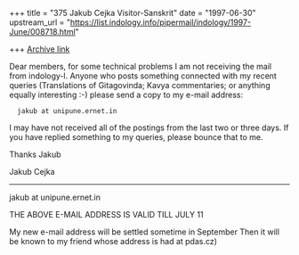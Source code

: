 +++
title = "375 Jakub Cejka Visitor-Sanskrit"
date = "1997-06-30"
upstream_url = "https://list.indology.info/pipermail/indology/1997-June/008718.html"

+++
[Archive link](https://list.indology.info/pipermail/indology/1997-June/008718.html)

Dear members, for some technical problems I am not receiving the mail from
indology-l. Anyone who posts something connected with my recent queries
(Translations of Gitagovinda; Kavya commentaries; or anything equally
interesting :-) please send a copy to my e-mail address:

      jakub at unipune.ernet.in


I may have not received all of the postings from the last two or three
days. If you have replied something to my queries, please bounce that to
me.


Thanks 
	Jakub




Jakub Cejka
______________________________________________________________________________

jakub at unipune.ernet.in   

THE ABOVE E-MAIL ADDRESS IS VALID TILL  JULY 11 

My new e-mail address will be settled sometime in September 
Then it will be known to my friend whose address is had at pdas.cz)






